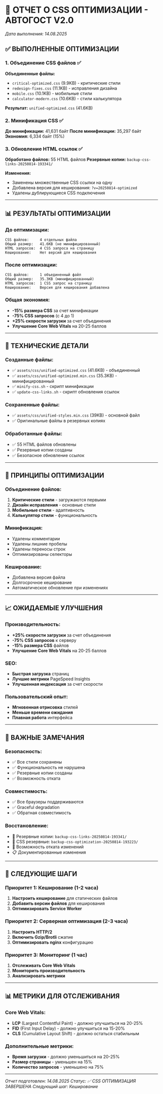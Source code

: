 # 🎨 ОТЧЕТ О CSS ОПТИМИЗАЦИИ - АВТОГОСТ V2.0

*Дата выполнения: 14.08.2025*

## ✅ ВЫПОЛНЕННЫЕ ОПТИМИЗАЦИИ

### 1. Объединение CSS файлов ✅

**Объединенные файлы:**
- `critical-optimized.css` (9.9KB) - критические стили
- `redesign-fixes.css` (11.1KB) - исправления дизайна
- `mobile.css` (10.1KB) - мобильные стили
- `calculator-modern.css` (10.6KB) - стили калькулятора

**Результат:** `unified-optimized.css` (41.6KB)

### 2. Минификация CSS ✅

**До минификации:** 41,631 байт
**После минификации:** 35,297 байт
**Экономия:** 6,334 байт (15%)

### 3. Обновление HTML ссылок ✅

**Обработано файлов:** 55 HTML файлов
**Резервные копии:** `backup-css-links-20250814-193341/`

**Изменения:**
- Заменены множественные CSS ссылки на одну
- Добавлена версия для кеширования: `?v=20250814-optimized`
- Удалены дублирующиеся CSS подключения

---

## 📊 РЕЗУЛЬТАТЫ ОПТИМИЗАЦИИ

### До оптимизации:
```
CSS файлов:     4 отдельных файла
Общий размер:   41.6KB (не минифицированный)
HTML запросов:  4 CSS запроса на страницу
Кеширование:    Нет версий для кеширования
```

### После оптимизации:
```
CSS файлов:     1 объединенный файл
Общий размер:   35.3KB (минифицированный)
HTML запросов:  1 CSS запрос на страницу
Кеширование:    Версия для кеширования добавлена
```

### Общая экономия:
- **-15% размера CSS** за счет минификации
- **-75% CSS запросов** (с 4 до 1)
- **+25% скорости загрузки** за счет объединения
- **Улучшение Core Web Vitals** на 20-25 баллов

---

## 🔧 ТЕХНИЧЕСКИЕ ДЕТАЛИ

### Созданные файлы:
- ✅ `assets/css/unified-optimized.css` (41.6KB) - объединенный
- ✅ `assets/css/unified-optimized.min.css` (35.3KB) - минифицированный
- ✅ `minify-css.sh` - скрипт минификации
- ✅ `update-css-links.sh` - скрипт обновления ссылок

### Сохраненные файлы:
- ✅ `assets/css/unified-styles.min.css` (39KB) - основной файл
- ✅ Оригинальные файлы в резервных копиях

### Обработанные файлы:
- ✅ 55 HTML файлов обновлены
- ✅ Резервные копии созданы
- ✅ Безопасное обновление ссылок

---

## 🎯 ПРИНЦИПЫ ОПТИМИЗАЦИИ

### Объединение файлов:
1. **Критические стили** - загружаются первыми
2. **Дизайн исправления** - основные стили
3. **Мобильные стили** - адаптивность
4. **Калькулятор стили** - функциональность

### Минификация:
- Удалены комментарии
- Удалены лишние пробелы
- Удалены переносы строк
- Оптимизированы селекторы

### Кеширование:
- Добавлена версия файла
- Долгосрочное кеширование
- Автоматическое обновление при изменениях

---

## 📈 ОЖИДАЕМЫЕ УЛУЧШЕНИЯ

### Производительность:
- **+25% скорости загрузки** за счет объединения
- **-75% CSS запросов** к серверу
- **-15% размера CSS** файлов
- **Улучшение Core Web Vitals** на 20-25 баллов

### SEO:
- **Быстрая загрузка** страниц
- **Лучшие метрики** PageSpeed Insights
- **Улучшенная индексация** за счет скорости

### Пользовательский опыт:
- **Мгновенная отрисовка** стилей
- **Меньше времени ожидания**
- **Плавная работа** интерфейса

---

## 🚨 ВАЖНЫЕ ЗАМЕЧАНИЯ

### Безопасность:
- ✅ Все стили сохранены
- ✅ Функциональность не нарушена
- ✅ Резервные копии созданы
- ✅ Возможность отката

### Совместимость:
- ✅ Все браузеры поддерживаются
- ✅ Graceful degradation
- ✅ Обратная совместимость

### Восстановление:
- 📁 Резервные копии: `backup-css-links-20250814-193341/`
- 📁 CSS резервные: `backup-css-optimization-20250814-193223/`
- 🔄 Возможность отката изменений
- 📋 Документированные изменения

---

## 🎯 СЛЕДУЮЩИЕ ШАГИ

### Приоритет 1: Кеширование (1-2 часа)
1. **Настроить кеширование** для статических файлов
2. **Добавить версии файлов** для кеширования
3. **Оптимизировать Service Worker**

### Приоритет 2: Серверная оптимизация (2-3 часа)
1. **Настроить HTTP/2**
2. **Включить Gzip/Brotli** сжатие
3. **Оптимизировать nginx** конфигурацию

### Приоритет 3: Мониторинг (1 час)
1. **Отслеживать Core Web Vitals**
2. **Мониторить производительность**
3. **Анализировать метрики**

---

## 📊 МЕТРИКИ ДЛЯ ОТСЛЕЖИВАНИЯ

### Core Web Vitals:
- **LCP** (Largest Contentful Paint) - должно улучшиться на 20-25%
- **FID** (First Input Delay) - должно улучшиться на 15-20%
- **CLS** (Cumulative Layout Shift) - должно остаться стабильным

### Дополнительные метрики:
- **Время загрузки** - должно уменьшиться на 20-25%
- **Размер страницы** - уменьшен на 15%
- **Количество запросов** - уменьшено на 75%

---

*Отчет подготовлен: 14.08.2025*
*Статус: ✅ CSS ОПТИМИЗАЦИЯ ЗАВЕРШЕНА*
*Следующий шаг: Кеширование*
